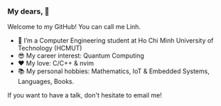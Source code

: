 ### My dears, 👋

Welcome to my GitHub! You can call me Linh.

- 🌱 I’m a Computer Engineering student at Ho Chi Minh University of Technology (HCMUT)
- :sunglasses: My career interest: Quantum Computing
- :heart: My love: C/C++ & nvim
- :books: My personal hobbies: Mathematics, IoT & Embedded Systems, Languages, Books.

If you want to have a talk, don't hesitate to email me!

